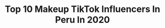 ---
title: Top 10 Makeup TikTok Influencers In Peru In 2020
description: >-
  Find top makeup TikTok influencers in Peru in 2020. Most popular hashtags: #coronavirus #cuarentena #comedia #fashion.
platform: TikTok
profiles:
  - username: "mariaclaudia.durand"
    fullname: >-
      mariaclaudiadurand
    location: "Peru"
    followers: 3996
    engagement: 636
    commentsToLikes: 0.029487
    id: cka620sk5xu720i78rsx2qier
    verified: false
    hashtags: "#trend, #denimoutfit, #posetip, #serononoser"
  - username: "flaviaflaviamusic"
    fullname: >-
      Flavia Martínez ☀️
    location: "Peru"
    followers: 3669
    engagement: 1103
    commentsToLikes: 0.093591
    id: cka84svd0vflm0i78f7gk564e
    verified: false
    hashtags: "#addictedtomyex, #imabichimaboss, #toxi, #coordinacion"
  - username: "angelica.weeb69"
    fullname: >-
      Angélica🌹🖤🏳️‍🌈
    location: "Peru"
    followers: 23969
    engagement: 1493
    commentsToLikes: 0.036416
    id: ck81q68otgals0j787m3n8i5c
    verified: false
    hashtags: "#duet, #corinavirus, #canciones, #rutina"
  - username: "lucumastyle"
    fullname: >-
      Mara
    location: "Peru"
    followers: 49880
    engagement: 1069
    commentsToLikes: 0.031170
    id: ck85cny1c2lpo0j78q3hmxirj
    verified: false
    hashtags: "#drama, #makeuphacks, #postre, #hamburguesa"
  - username: "lidiaportalpolo"
    fullname: >-
      Lidia Portal Polo
    location: "Peru"
    followers: 55931
    engagement: 712
    commentsToLikes: 0.033204
    id: ck9enwl7xldgv0j78tfiezg7z
    verified: false
    hashtags: "#soycomotu, #curvywomen, #neonlights, #morph"
  - username: "fashionindahat"
    fullname: >-
      Alemazzini
    location: "Peru"
    followers: 133752
    engagement: 909
    commentsToLikes: 0.017817
    id: ck83zb3mrzbfn0j78tafbmdmf
    verified: false
    hashtags: "#hairstyle, #fashionblog, #photoshoot, #greenscreen"
  - username: "tanydelariva1"
    fullname: >-
      Tany De La Riva
    location: "Peru"
    followers: 10369
    engagement: 618
    commentsToLikes: 0.025421
    id: ck9exyd52te3q0j78ymyclnrm
    verified: false
    hashtags: "#bachata, #dancer, #cuarentena, #bailaconmigo"
  - username: "ingridlycmakeup"
    fullname: >-
      Ingrid Lyc
    location: "Peru"
    followers: 2900
    engagement: 426
    commentsToLikes: 0.019522
    id: cka0y16sp9ha20i787telts1h
    verified: false
    hashtags: "#usa, #carlaelite, #rainbowmakeup, #elite"
  - username: "darleen_jll"
    fullname: >-
      Darleen JLL
    location: "Peru"
    followers: 573335
    engagement: 1624
    commentsToLikes: 0.018220
    id: ck87u44ue550j0j78637hz0sg
    verified: false
    hashtags: "#comedia, #auronplay, #barbijo, #tareas"
  - username: "thank_u__next"
    fullname: >-
      Dangerous woman 🔥
    location: "Peru"
    followers: 27983
    engagement: 3129
    commentsToLikes: 0.034468
    id: ck900p0siakm20j78c6qc7y8r
    verified: false
    hashtags: "#viralvideo, #amazonprime, #santiago, #thetonightshow"
---